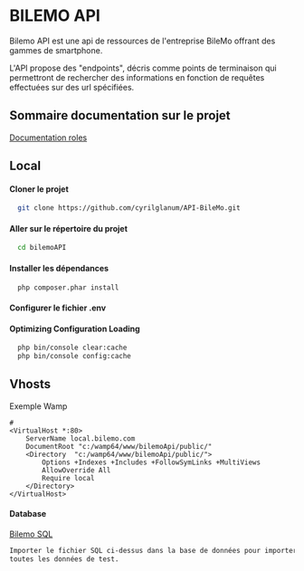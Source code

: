 
# BILEMO API

Bilemo API est une api de ressources de l'entreprise BileMo offrant des gammes de smartphone.

L'API propose des "endpoints", décris comme points de terminaison qui permettront de rechercher
des informations en fonction de requêtes effectuées sur des url spécifiées.


## Sommaire documentation sur le projet

[Documentation roles](Roles.md)

## Local

#### Cloner le projet

```bash
  git clone https://github.com/cyrilglanum/API-BileMo.git
```

#### Aller sur le répertoire du projet

```bash
  cd bilemoAPI
```

#### Installer les dépendances

```bash
  php composer.phar install
```

#### Configurer le fichier .env


#### Optimizing Configuration Loading

```bash
  php bin/console clear:cache
  php bin/console config:cache
```

## Vhosts
Exemple Wamp
```
#
<VirtualHost *:80>
	ServerName local.bilemo.com
	DocumentRoot "c:/wamp64/www/bilemoApi/public/"
	<Directory  "c:/wamp64/www/bilemoApi/public/">
		Options +Indexes +Includes +FollowSymLinks +MultiViews
		AllowOverride All
		Require local
	</Directory>
</VirtualHost>
```

#### Database
[Bilemo SQL](bilemoapi.sql) 
```bash
Importer le fichier SQL ci-dessus dans la base de données pour importer 
toutes les données de test.
```